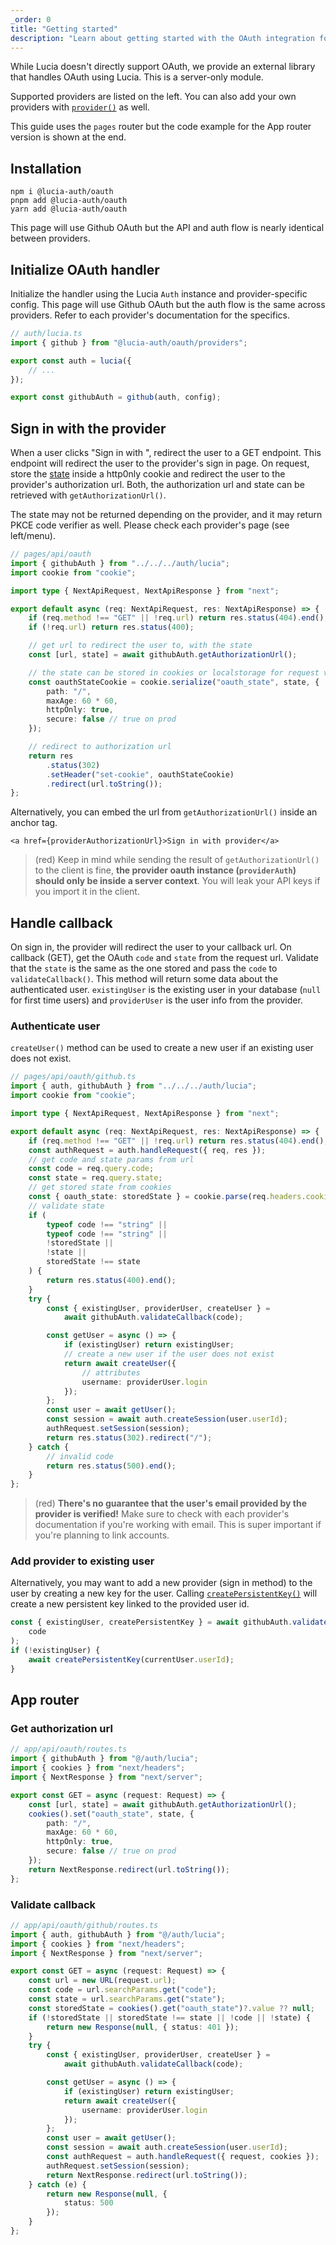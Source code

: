 ```yaml
---
_order: 0
title: "Getting started"
description: "Learn about getting started with the OAuth integration for Lucia in Next.js"
---
```


While Lucia doesn't directly support OAuth, we provide an external library that handles OAuth using Lucia. This is a server-only module.

Supported providers are listed on the left. You can also add your own providers with [`provider()`](/reference/oauth/lucia-auth-oauth#provider) as well.

This guide uses the `pages` router but the code example for the App router version is shown at the end.

## Installation

```
npm i @lucia-auth/oauth
pnpm add @lucia-auth/oauth
yarn add @lucia-auth/oauth
```

This page will use Github OAuth but the API and auth flow is nearly identical between providers.

## Initialize OAuth handler

Initialize the handler using the Lucia `Auth` instance and provider-specific config. This page will use Github OAuth but the auth flow is the same across providers. Refer to each provider's documentation for the specifics.

```ts
// auth/lucia.ts
import { github } from "@lucia-auth/oauth/providers";

export const auth = lucia({
	// ...
});

export const githubAuth = github(auth, config);
```

## Sign in with the provider

When a user clicks "Sign in with <provider>", redirect the user to a GET endpoint. This endpoint will redirect the user to the provider's sign in page. On request, store the [state](https://www.rfc-editor.org/rfc/rfc6749#section-4.1.1) inside a http0nly cookie and redirect the user to the provider's authorization url. Both, the authorization url and state can be retrieved with `getAuthorizationUrl()`.

The state may not be returned depending on the provider, and it may return PKCE code verifier as well. Please check each provider's page (see left/menu).

```ts
// pages/api/oauth
import { githubAuth } from "../../../auth/lucia";
import cookie from "cookie";

import type { NextApiRequest, NextApiResponse } from "next";

export default async (req: NextApiRequest, res: NextApiResponse) => {
	if (req.method !== "GET" || !req.url) return res.status(404).end();
	if (!req.url) return res.status(400);

	// get url to redirect the user to, with the state
	const [url, state] = await githubAuth.getAuthorizationUrl();

	// the state can be stored in cookies or localstorage for request validation on callback
	const oauthStateCookie = cookie.serialize("oauth_state", state, {
		path: "/",
		maxAge: 60 * 60,
		httpOnly: true,
		secure: false // true on prod
	});

	// redirect to authorization url
	return res
		.status(302)
		.setHeader("set-cookie", oauthStateCookie)
		.redirect(url.toString());
};
```

Alternatively, you can embed the url from `getAuthorizationUrl()` inside an anchor tag.

```svelte
<a href={providerAuthorizationUrl}>Sign in with provider</a>
```

> (red) Keep in mind while sending the result of `getAuthorizationUrl()` to the client is fine, **the provider oauth instance (`providerAuth`) should only be inside a server context**. You will leak your API keys if you import it in the client.

## Handle callback

On sign in, the provider will redirect the user to your callback url. On callback (GET), get the OAuth `code` and `state` from the request url. Validate that the `state` is the same as the one stored and pass the `code` to `validateCallback()`. This method will return some data about the authenticated user. `existingUser` is the existing user in your database (`null` for first time users) and `providerUser` is the user info from the provider.

### Authenticate user

`createUser()` method can be used to create a new user if an existing user does not exist.

```ts
// pages/api/oauth/github.ts
import { auth, githubAuth } from "../../../auth/lucia";
import cookie from "cookie";

import type { NextApiRequest, NextApiResponse } from "next";

export default async (req: NextApiRequest, res: NextApiResponse) => {
	if (req.method !== "GET" || !req.url) return res.status(404).end();
	const authRequest = auth.handleRequest({ req, res });
	// get code and state params from url
	const code = req.query.code;
	const state = req.query.state;
	// get stored state from cookies
	const { oauth_state: storedState } = cookie.parse(req.headers.cookie || "");
	// validate state
	if (
		typeof code !== "string" ||
		typeof code !== "string" ||
		!storedState ||
		!state ||
		storedState !== state
	) {
		return res.status(400).end();
	}
	try {
		const { existingUser, providerUser, createUser } =
			await githubAuth.validateCallback(code);

		const getUser = async () => {
			if (existingUser) return existingUser;
			// create a new user if the user does not exist
			return await createUser({
				// attributes
				username: providerUser.login
			});
		};
		const user = await getUser();
		const session = await auth.createSession(user.userId);
		authRequest.setSession(session);
		return res.status(302).redirect("/");
	} catch {
		// invalid code
		return res.status(500).end();
	}
};
```

> (red) **There's no guarantee that the user's email provided by the provider is verified!** Make sure to check with each provider's documentation if you're working with email. This is super important if you're planning to link accounts.

### Add provider to existing user

Alternatively, you may want to add a new provider (sign in method) to the user by creating a new key for the user. Calling [`createPersistentKey()`](/reference/oauth/providersession#createpersistentkey) will create a new persistent key linked to the provided user id.

```ts
const { existingUser, createPersistentKey } = await githubAuth.validateCallback(
	code
);
if (!existingUser) {
	await createPersistentKey(currentUser.userId);
}
```

## App router

### Get authorization url

```ts
// app/api/oauth/routes.ts
import { githubAuth } from "@/auth/lucia";
import { cookies } from "next/headers";
import { NextResponse } from "next/server";

export const GET = async (request: Request) => {
	const [url, state] = await githubAuth.getAuthorizationUrl();
	cookies().set("oauth_state", state, {
		path: "/",
		maxAge: 60 * 60,
		httpOnly: true,
		secure: false // true on prod
	});
	return NextResponse.redirect(url.toString());
};
```

### Validate callback

```ts
// app/api/oauth/github/routes.ts
import { auth, githubAuth } from "@/auth/lucia";
import { cookies } from "next/headers";
import { NextResponse } from "next/server";

export const GET = async (request: Request) => {
	const url = new URL(request.url);
	const code = url.searchParams.get("code");
	const state = url.searchParams.get("state");
	const storedState = cookies().get("oauth_state")?.value ?? null;
	if (!storedState || storedState !== state || !code || !state) {
		return new Response(null, { status: 401 });
	}
	try {
		const { existingUser, providerUser, createUser } =
			await githubAuth.validateCallback(code);

		const getUser = async () => {
			if (existingUser) return existingUser;
			return await createUser({
				username: providerUser.login
			});
		};
		const user = await getUser();
		const session = await auth.createSession(user.userId);
		const authRequest = auth.handleRequest({ request, cookies });
		authRequest.setSession(session);
		return NextResponse.redirect(url.toString());
	} catch (e) {
		return new Response(null, {
			status: 500
		});
	}
};
```
